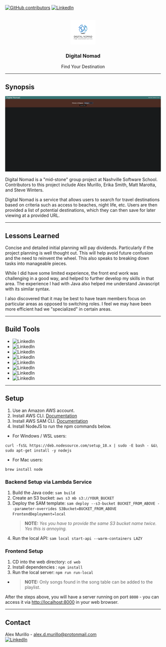 <a href="https://github.com/emergency22/Digital-Nomad/graphs/contributors"><img alt="GitHub contributors" src="https://img.shields.io/badge/-Contributors-orange"></a>
<a href="https://www.linkedin.com/in/alexdmurillo/"><img alt="LinkedIn" src="https://img.shields.io/badge/-LinkedIn-brightgreen"></a>

<!-- PROJECT LOGO -->
<br />
<div align="center">
    <img src="resources/images/logo.png" alt="Logo" width="80" height="80">

<h3 align="center">Digital Nomad</h3>

  <p align="center">
    Find Your Destination
    <br />
  </p>
</div>

---

## Synopsis

<img src="resources/images/frontpage.png">

Digital Nomad is a "mid-stone" group project at Nashville Software School. Contributors to this project include Alex Murillo, Erika Smith, Matt Marotta, and Steve Winters.

Digital Nomad is a service that allows users to search for travel destinations based on criteria such as access to beaches, night life, etc. Users are then provided a list of potential destinations, which they can then save for later viewing at a provided URL.

---

## Lessons Learned

Concise and detailed initial planning will pay dividends. Particularly if the project planning is well thought out. This will help avoid future confusion and the need to reinvent the wheel. This also speaks to breaking down tasks into manageable pieces.

While I did have some limited experience, the front end work was challenging in a good way, and helped to further develop my skills in that area. The experience I had with Java also helped me understand Javascript with its similar syntax.

I also discovered that it may be best to have team members focus on particular areas as opposed to switching roles. I feel we may have been more efficient had we "specialized" in certain areas.

---

## Build Tools

* <img alt="LinkedIn" src="https://img.shields.io/badge/-Java-red"></a>
* <img alt="LinkedIn" src="https://img.shields.io/badge/-Javascript-orange"></a>
* <img alt="LinkedIn" src="https://img.shields.io/badge/-HTML-blue"></a>
* <img alt="LinkedIn" src="https://img.shields.io/badge/-CSS-green"></a>
* <img alt="LinkedIn" src="https://img.shields.io/badge/-Docker-9cf"></a>
* <img alt="LinkedIn" src="https://img.shields.io/badge/-AWS%20DynamoDB-ff69b4"></a> 
* <img alt="LinkedIn" src="https://img.shields.io/badge/-AWS%20CloudFront-yellowgreen"></a>
* <img alt="LinkedIn" src="https://img.shields.io/badge/-AWS%20CloudFormation-purple"></a>

---

## Setup

1. Use an Amazon AWS account.
2. Install AWS CLI. [Documentation](https://docs.aws.amazon.com/cli/latest/userguide/getting-started-install.html)
3. Install AWS SAM CLI. [Documentation](https://docs.aws.amazon.com/serverless-application-model/latest/developerguide/install-sam-cli.html)
4. Install NodeJS to run the npm commands below.

- For Windows / WSL users:
```shell
curl -fsSL https://deb.nodesource.com/setup_18.x | sudo -E bash - &&\
sudo apt-get install -y nodejs
```
- For Mac users:
```shell
brew install node
```

### Backend Setup via Lambda Service
1. Build the Java code: `sam build`
2. Create an S3 bucket: `aws s3 mb s3://YOUR_BUCKET`
3. Deploy the SAM template: `sam deploy --s3-bucket BUCKET_FROM_ABOVE --parameter-overrides S3Bucket=BUCKET_FROM_ABOVE FrontendDeployment=local`
   > **NOTE:** _Yes you have to provide the same S3 bucket name twice. Yes this is annoying._
4. Run the local API: `sam local start-api --warm-containers LAZY`


### Frontend Setup
1. CD into the web directory: `cd web`
2. Install dependencies : `npm install`
3. Run the local server: `npm run run-local` 
- > **NOTE:** Only songs found in the song table can be added to the playlist.
  
After the steps above, you will have a server running on port `8000` - you can access it via [http://localhost:8000](http://localhost:8000) in your web browser.

---

## Contact

Alex Murillo - alex.d.murillo@protonmail.com
<br>
<a href="https://www.linkedin.com/in/alexdmurillo/"><img alt="LinkedIn" src="https://img.shields.io/badge/-LinkedIn-brightgreen"></a>


